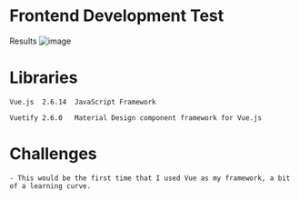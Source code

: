 # Frontend Development Test

Results
![image](https://user-images.githubusercontent.com/9839406/184176856-9b1e721a-c91b-467e-90ef-89a3cbe36aac.png)

# Libraries
```
Vue.js	2.6.14	JavaScript Framework
```
```
Vuetify	2.6.0	Material Design component framework for Vue.js
```
# Challenges
```
- This would be the first time that I used Vue as my framework, a bit of a learning curve.
```
